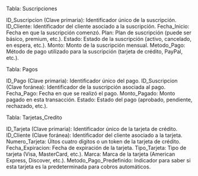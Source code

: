 Tabla: Suscripciones

ID_Suscripcion (Clave primaria): Identificador único de la suscripción.
ID_Cliente: Identificador del cliente asociado a la suscripción.
Fecha_Inicio: Fecha en que la suscripción comenzó.
Plan: Plan de suscripción (puede ser básico, premium, etc.).
Estado: Estado de la suscripción (activo, cancelado, en espera, etc.).
Monto: Monto de la suscripción mensual.
Metodo_Pago: Método de pago utilizado para la suscripción (tarjeta de crédito, PayPal, etc.).


Tabla: Pagos

ID_Pago (Clave primaria): Identificador único del pago.
ID_Suscripcion (Clave foránea): Identificador de la suscripción asociada al pago.
Fecha_Pago: Fecha en que se realizó el pago.
Monto_Pagado: Monto pagado en esta transacción.
Estado: Estado del pago (aprobado, pendiente, rechazado, etc.).

Tabla: Tarjetas_Credito

ID_Tarjeta (Clave primaria): Identificador único de la tarjeta de crédito.
ID_Cliente (Clave foránea): Identificador del cliente asociado a la tarjeta.
Numero_Tarjeta: Últos cuatro dígitos o un token de la tarjeta de crédito.
Fecha_Expiracion: Fecha de expiración de la tarjeta.
Tipo_Tarjeta: Tipo de tarjeta (Visa, MasterCard, etc.).
Marca: Marca de la tarjeta (American Express, Discover, etc.).
Metodo_Pago_Predefinido: Indicador para saber si esta tarjeta es la predeterminada para cobros automáticos.